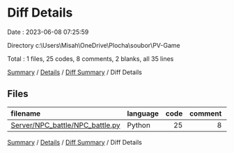 # Diff Details

Date : 2023-06-08 07:25:59

Directory c:\\Users\\Misah\\OneDrive\\Plocha\\soubor\\PV-Game

Total : 1 files,  25 codes, 8 comments, 2 blanks, all 35 lines

[Summary](results.md) / [Details](details.md) / [Diff Summary](diff.md) / Diff Details

## Files
| filename | language | code | comment | blank | total |
| :--- | :--- | ---: | ---: | ---: | ---: |
| [Server/NPC_battle/NPC_battle.py](/Server/NPC_battle/NPC_battle.py) | Python | 25 | 8 | 2 | 35 |

[Summary](results.md) / [Details](details.md) / [Diff Summary](diff.md) / Diff Details